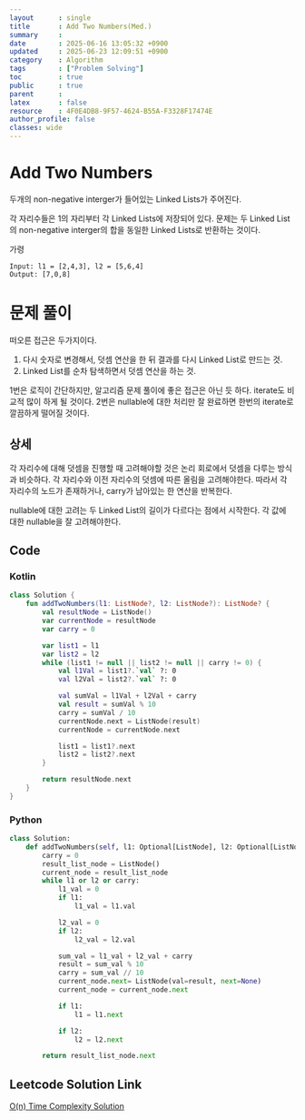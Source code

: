 ```yaml
---
layout      : single
title       : Add Two Numbers(Med.)
summary     : 
date        : 2025-06-16 13:05:32 +0900
updated     : 2025-06-23 12:09:51 +0900
category    : Algorithm
tags        : ["Problem Solving"]
toc         : true
public      : true
parent      : 
latex       : false
resource    : 4F0E4DB8-9F57-4624-B55A-F3328F17474E
author_profile: false
classes: wide
---
```


# Add Two Numbers
두개의 non-negative interger가 들어있는 Linked Lists가 주어진다.

각 자리수들은 1의 자리부터 각 Linked Lists에 저장되어 있다.
문제는 두 Linked List의 non-negative interger의 합을 동일한 Linked Lists로 반환하는 것이다.

가령
```
Input: l1 = [2,4,3], l2 = [5,6,4]
Output: [7,0,8]
```


# 문제 풀이
떠오른 접근은 두가지이다. 
1. 다시 숫자로 변경해서, 덧셈 연산을 한 뒤 결과를 다시 Linked List로 만드는 것. 
2. Linked List를 순차 탐색하면서 덧셈 연산을 하는 것.  

1번은 로직이 간단하지만, 알고리즘 문제 풀이에 좋은 접근은 아닌 듯 하다. iterate도 비교적 많이 하게 될 것이다. 
2번은 nullable에 대한 처리만 잘 완료하면 한번의 iterate로 깔끔하게 떨어질 것이다.  

## 상세  
각 자리수에 대해 덧셈을 진행할 때 고려해야할 것은 논리 회로에서 덧셈을 다루는 방식과 비슷하다.
각 자리수와 이전 자리수의 덧셈에 따른 올림을 고려해야한다.
따라서 각 자리수의 노드가 존재하거나, carry가 남아있는 한 연산을 반복한다.

nullable에 대한 고려는 두 Linked List의 길이가 다르다는 점에서 시작한다.
각 값에 대한 nullable을 잘 고려해야한다.

## Code

### Kotlin
```kotlin
class Solution {
    fun addTwoNumbers(l1: ListNode?, l2: ListNode?): ListNode? {
        val resultNode = ListNode()
        var currentNode = resultNode
        var carry = 0

        var list1 = l1
        var list2 = l2
        while (list1 != null || list2 != null || carry != 0) {
            val l1Val = list1?.`val` ?: 0
            val l2Val = list2?.`val` ?: 0

            val sumVal = l1Val + l2Val + carry
            val result = sumVal % 10
            carry = sumVal / 10
            currentNode.next = ListNode(result)
            currentNode = currentNode.next

            list1 = list1?.next
            list2 = list2?.next
        }

        return resultNode.next
    }
}
```

### Python
```python
class Solution:
    def addTwoNumbers(self, l1: Optional[ListNode], l2: Optional[ListNode]) -> Optional[ListNode]:
        carry = 0
        result_list_node = ListNode()
        current_node = result_list_node
        while l1 or l2 or carry:
            l1_val = 0
            if l1:
                l1_val = l1.val

            l2_val = 0
            if l2:
                l2_val = l2.val

            sum_val = l1_val + l2_val + carry
            result = sum_val % 10
            carry = sum_val // 10
            current_node.next= ListNode(val=result, next=None)
            current_node = current_node.next

            if l1:
                l1 = l1.next

            if l2:
                l2 = l2.next

        return result_list_node.next
```

## Leetcode Solution Link
[O(n) Time Complexity Solution](https://leetcode.com/problems/add-two-numbers/solutions/6848503/on-time-complexity-solution-by-leeapple-lye2)
